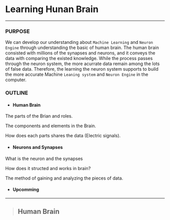 # **Learning Hunan Brain**
* * * 

### PURPOSE
We can develop our understanding about `Machine Learning` and `Neuron Engine` through understanding the basic of human brain. The human brain consisted with millions of the synapses and neurons, and it conveys the data with comparing the existed knowledge. While the process passes through the neuron system, the more acurrate data remain among the lots of false data. Therefore, the learning the neuron system supports to build the more accurate Machine `Leaning system` and `Neuron Engine` in the computer. 

 ### **OUTLINE**
 
 - #### **Human Brain**
The parts of the Brian and roles.

The components and elements in the Brain.

How does each parts shares the data (Electric signals).
 
 - #### **Neurons and Synapses**

What is the neuron and the synapses

How does it structed and works in brain?

The method of gaining and analyzing the pieces of data.
 
-  #### **Upcomming**

* * *

> ## **Human Brain**
